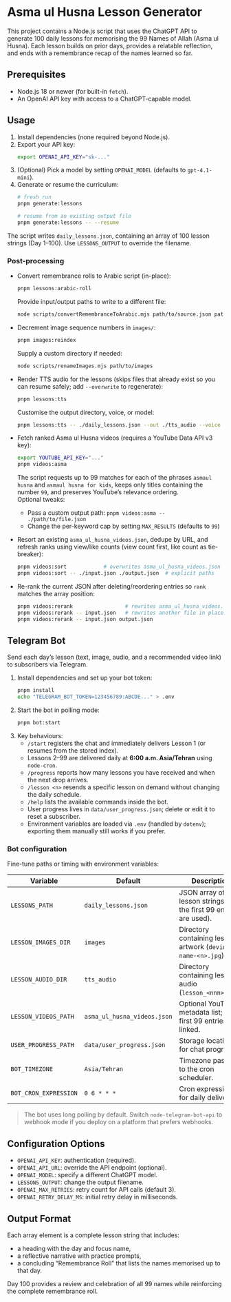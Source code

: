 # Asma ul Husna Lesson Generator

This project contains a Node.js script that uses the ChatGPT API to generate 100 daily lessons for memorising the 99 Names of Allah (Asma ul Husna). Each lesson builds on prior days, provides a relatable reflection, and ends with a remembrance recap of the names learned so far.

## Prerequisites

- Node.js 18 or newer (for built-in `fetch`).
- An OpenAI API key with access to a ChatGPT-capable model.

## Usage

1. Install dependencies (none required beyond Node.js).
2. Export your API key:
   ```bash
   export OPENAI_API_KEY="sk-..."
   ```
3. (Optional) Pick a model by setting `OPENAI_MODEL` (defaults to `gpt-4.1-mini`).
4. Generate or resume the curriculum:
   ```bash
   # fresh run
   pnpm generate:lessons

   # resume from an existing output file
   pnpm generate:lessons -- --resume
   ```

The script writes `daily_lessons.json`, containing an array of 100 lesson strings (Day 1–100). Use `LESSONS_OUTPUT` to override the filename.

### Post-processing

- Convert remembrance rolls to Arabic script (in-place):
  ```bash
  pnpm lessons:arabic-roll
  ```
  Provide input/output paths to write to a different file:
  ```bash
  node scripts/convertRemembranceToArabic.mjs path/to/source.json path/to/output.json
  ```

- Decrement image sequence numbers in `images/`:
  ```bash
  pnpm images:reindex
  ```
  Supply a custom directory if needed:
  ```bash
  node scripts/renameImages.mjs path/to/images
  ```

- Render TTS audio for the lessons (skips files that already exist so you can resume safely; add `--overwrite` to regenerate):
  ```bash
  pnpm lessons:tts
  ```
  Customise the output directory, voice, or model:
  ```bash
  pnpm lessons:tts -- ./daily_lessons.json --out ./tts_audio --voice Kore --model gemini-2.5-flash-preview-tts --overwrite
  ```

- Fetch ranked Asma ul Husna videos (requires a YouTube Data API v3 key):
  ```bash
  export YOUTUBE_API_KEY="..."
  pnpm videos:asma
  ```
  The script requests up to 99 matches for each of the phrases `asmaul husna` and `asmaul husna for kids`, keeps only titles containing the number `99`, and preserves YouTube’s relevance ordering.  
  Optional tweaks:
  - Pass a custom output path: `pnpm videos:asma -- ./path/to/file.json`
  - Change the per-keyword cap by setting `MAX_RESULTS` (defaults to `99`)

- Resort an existing `asma_ul_husna_videos.json`, dedupe by URL, and refresh ranks using view/like counts (view count first, like count as tie-breaker):
  ```bash
  pnpm videos:sort            # overwrites asma_ul_husna_videos.json
  pnpm videos:sort -- ./input.json ./output.json  # explicit paths
  ```
- Re-rank the current JSON after deleting/reordering entries so `rank` matches the array position:
  ```bash
  pnpm videos:rerank                 # rewrites asma_ul_husna_videos.json in place
  pnpm videos:rerank -- input.json   # rewrites another file in place
  pnpm videos:rerank -- input.json output.json
  ```

## Telegram Bot

Send each day’s lesson (text, image, audio, and a recommended video link) to subscribers via Telegram.

1. Install dependencies and set up your bot token:
   ```bash
   pnpm install
   echo "TELEGRAM_BOT_TOKEN=123456789:ABCDE..." > .env
   ```
2. Start the bot in polling mode:
   ```bash
   pnpm bot:start
   ```
3. Key behaviours:
   - `/start` registers the chat and immediately delivers Lesson 1 (or resumes from the stored index).
   - Lessons 2–99 are delivered daily at **6:00 a.m. Asia/Tehran** using `node-cron`.
   - `/progress` reports how many lessons you have received and when the next drop arrives.
   - `/lesson <n>` resends a specific lesson on demand without changing the daily schedule.
   - `/help` lists the available commands inside the bot.
   - User progress lives in `data/user_progress.json`; delete or edit it to reset a subscriber.
   - Environment variables are loaded via `.env` (handled by `dotenv`); exporting them manually still works if you prefer.

### Bot configuration

Fine-tune paths or timing with environment variables:

| Variable | Default | Description |
| --- | --- | --- |
| `LESSONS_PATH` | `daily_lessons.json` | JSON array of lesson strings (only the first 99 entries are used). |
| `LESSON_IMAGES_DIR` | `images` | Directory containing lesson artwork (`devine-name-<n>.jpg`). |
| `LESSON_AUDIO_DIR` | `tts_audio` | Directory containing lesson audio (`lesson_<nnn>.wav`). |
| `LESSON_VIDEOS_PATH` | `asma_ul_husna_videos.json` | Optional YouTube metadata list; the first 99 entries are linked. |
| `USER_PROGRESS_PATH` | `data/user_progress.json` | Storage location for chat progress. |
| `BOT_TIMEZONE` | `Asia/Tehran` | Timezone passed to the cron scheduler. |
| `BOT_CRON_EXPRESSION` | `0 6 * * *` | Cron expression for daily deliveries. |

> The bot uses long polling by default. Switch `node-telegram-bot-api` to webhook mode if you deploy on a platform that prefers webhooks.

## Configuration Options

- `OPENAI_API_KEY`: authentication (required).
- `OPENAI_API_URL`: override the API endpoint (optional).
- `OPENAI_MODEL`: specify a different ChatGPT model.
- `LESSONS_OUTPUT`: change the output filename.
- `OPENAI_MAX_RETRIES`: retry count for API calls (default 3).
- `OPENAI_RETRY_DELAY_MS`: initial retry delay in milliseconds.

## Output Format

Each array element is a complete lesson string that includes:
- a heading with the day and focus name,
- a reflective narrative with practice prompts,
- a concluding “Remembrance Roll” that lists the names memorised up to that day.

Day 100 provides a review and celebration of all 99 names while reinforcing the complete remembrance roll.
